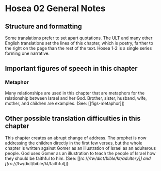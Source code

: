 # Hosea 02 General Notes
## Structure and formatting

Some translations prefer to set apart quotations. The ULT and many other English translations set the lines of this chapter, which is poetry, farther to the right on the page than the rest of the text. Hosea 1-2 is a single series forming one narrative.

## Important figures of speech in this chapter

### Metaphor
Many relationships are used in this chapter that are metaphors for the relationship between Israel and her God. Brother, sister, husband, wife, mother, and children are examples. (See: [[figs-metaphor]])

## Other possible translation difficulties in this chapter

This chapter creates an abrupt change of address. The prophet is now addressing the children directly in the first few verses, but the whole chapter is written against Gomer as an illustration of Israel as an adulterous people. God uses Gomer as an illustration to teach the people of Israel how they should be faithful to him. (See: [[rc://*/tw/dict/bible/kt/adultery]] and [[rc://*/tw/dict/bible/kt/faithful]])